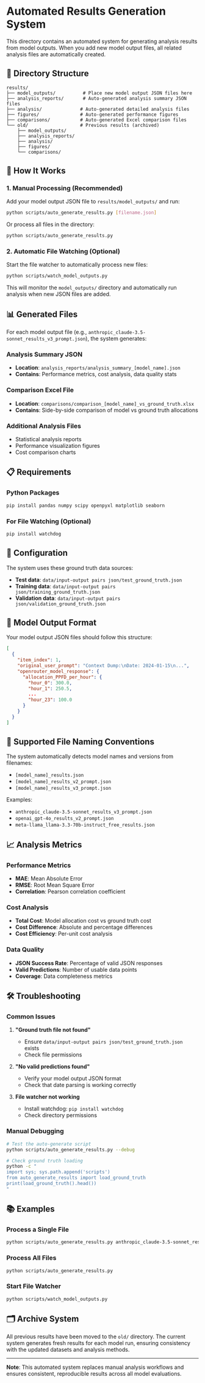 # Automated Results Generation System

This directory contains an automated system for generating analysis results from model outputs. When you add new model output files, all related analysis files are automatically created.

## 📁 Directory Structure

```
results/
├── model_outputs/          # Place new model output JSON files here
├── analysis_reports/       # Auto-generated analysis summary JSON files  
├── analysis/              # Auto-generated detailed analysis files
├── figures/               # Auto-generated performance figures
├── comparisons/           # Auto-generated Excel comparison files
└── old/                   # Previous results (archived)
    ├── model_outputs/
    ├── analysis_reports/
    ├── analysis/
    ├── figures/
    └── comparisons/
```

## 🚀 How It Works

### 1. **Manual Processing** (Recommended)
Add your model output JSON file to `results/model_outputs/` and run:
```bash
python scripts/auto_generate_results.py [filename.json]
```

Or process all files in the directory:
```bash
python scripts/auto_generate_results.py
```

### 2. **Automatic File Watching** (Optional)
Start the file watcher to automatically process new files:
```bash
python scripts/watch_model_outputs.py
```

This will monitor the `model_outputs/` directory and automatically run analysis when new JSON files are added.

## 📊 Generated Files

For each model output file (e.g., `anthropic_claude-3.5-sonnet_results_v3_prompt.json`), the system generates:

### Analysis Summary JSON
- **Location**: `analysis_reports/analysis_summary_[model_name].json`
- **Contains**: Performance metrics, cost analysis, data quality stats

### Comparison Excel File  
- **Location**: `comparisons/comparison_[model_name]_vs_ground_truth.xlsx`
- **Contains**: Side-by-side comparison of model vs ground truth allocations

### Additional Analysis Files
- Statistical analysis reports
- Performance visualization figures
- Cost comparison charts

## 📋 Requirements

### Python Packages
```bash
pip install pandas numpy scipy openpyxl matplotlib seaborn
```

### For File Watching (Optional)
```bash
pip install watchdog
```

## 🔧 Configuration

The system uses these ground truth data sources:
- **Test data**: `data/input-output pairs json/test_ground_truth.json`
- **Training data**: `data/input-output pairs json/training_ground_truth.json`  
- **Validation data**: `data/input-output pairs json/validation_ground_truth.json`

## 📝 Model Output Format

Your model output JSON files should follow this structure:
```json
[
  {
    "item_index": 1,
    "original_user_prompt": "Context Dump:\nDate: 2024-01-15\n...",
    "openrouter_model_response": {
      "allocation_PPFD_per_hour": {
        "hour_0": 300.0,
        "hour_1": 250.5,
        ...
        "hour_23": 100.0
      }
    }
  }
]
```

## 🔄 Supported File Naming Conventions

The system automatically detects model names and versions from filenames:
- `[model_name]_results.json`
- `[model_name]_results_v2_prompt.json`
- `[model_name]_results_v3_prompt.json`

Examples:
- `anthropic_claude-3.5-sonnet_results_v3_prompt.json`
- `openai_gpt-4o_results_v2_prompt.json`
- `meta-llama_llama-3.3-70b-instruct_free_results.json`

## 📈 Analysis Metrics

### Performance Metrics
- **MAE**: Mean Absolute Error
- **RMSE**: Root Mean Square Error  
- **Correlation**: Pearson correlation coefficient

### Cost Analysis
- **Total Cost**: Model allocation cost vs ground truth cost
- **Cost Difference**: Absolute and percentage differences
- **Cost Efficiency**: Per-unit cost analysis

### Data Quality
- **JSON Success Rate**: Percentage of valid JSON responses
- **Valid Predictions**: Number of usable data points
- **Coverage**: Data completeness metrics

## 🛠️ Troubleshooting

### Common Issues

1. **"Ground truth file not found"**
   - Ensure `data/input-output pairs json/test_ground_truth.json` exists
   - Check file permissions

2. **"No valid predictions found"**
   - Verify your model output JSON format
   - Check that date parsing is working correctly

3. **File watcher not working**
   - Install watchdog: `pip install watchdog`
   - Check directory permissions

### Manual Debugging
```bash
# Test the auto-generate script
python scripts/auto_generate_results.py --debug

# Check ground truth loading
python -c "
import sys; sys.path.append('scripts')
from auto_generate_results import load_ground_truth
print(load_ground_truth().head())
"
```

## 📚 Examples

### Process a Single File
```bash
python scripts/auto_generate_results.py anthropic_claude-3.5-sonnet_results_v3_prompt.json
```

### Process All Files
```bash
python scripts/auto_generate_results.py
```

### Start File Watcher
```bash
python scripts/watch_model_outputs.py
```

## 🗂️ Archive System

All previous results have been moved to the `old/` directory. The current system generates fresh results for each model run, ensuring consistency with the updated datasets and analysis methods.

---

**Note**: This automated system replaces manual analysis workflows and ensures consistent, reproducible results across all model evaluations. 